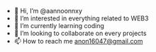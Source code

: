 - 👋 Hi, I’m @aannoonnxy
- 👀 I’m interested in everything related to WEB3
- 🌱 I’m currently learning coding
- 💞️ I’m looking to collaborate on every projects
- 📫 How to reach me anon16047@gmail.com

<!---
aannoonnxy/aannoonnxy is a ✨ special ✨ repository because its `README.md` (this file) appears on your GitHub profile.
You can click the Preview link to take a look at your changes.
--->
